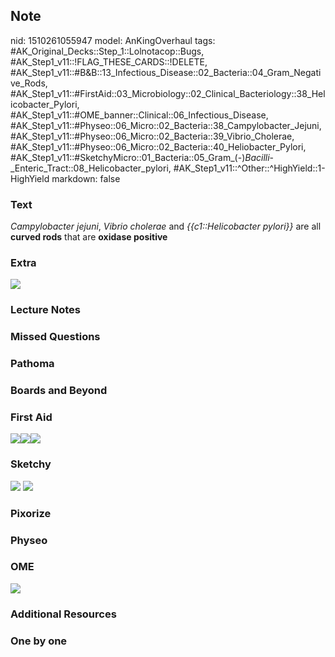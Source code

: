 ## Note
nid: 1510261055947
model: AnKingOverhaul
tags: #AK_Original_Decks::Step_1::Lolnotacop::Bugs, #AK_Step1_v11::!FLAG_THESE_CARDS::!DELETE, #AK_Step1_v11::#B&B::13_Infectious_Disease::02_Bacteria::04_Gram_Negative_Rods, #AK_Step1_v11::#FirstAid::03_Microbiology::02_Clinical_Bacteriology::38_Helicobacter_Pylori, #AK_Step1_v11::#OME_banner::Clinical::06_Infectious_Disease, #AK_Step1_v11::#Physeo::06_Micro::02_Bacteria::38_Campylobacter_Jejuni, #AK_Step1_v11::#Physeo::06_Micro::02_Bacteria::39_Vibrio_Cholerae, #AK_Step1_v11::#Physeo::06_Micro::02_Bacteria::40_Heliobacter_Pylori, #AK_Step1_v11::#SketchyMicro::01_Bacteria::05_Gram_(-)_Bacilli_-_Enteric_Tract::08_Helicobacter_pylori, #AK_Step1_v11::^Other::^HighYield::1-HighYield
markdown: false

### Text
<i>Campylobacter jejuni</i>, <i>Vibrio cholerae</i> and
<i>{{c1::Helicobacter pylori}}</i> are all <b>curved rods</b> that
are <b>oxidase positive</b>

### Extra
<img src="paste-9771050598885.jpg">

### Lecture Notes


### Missed Questions


### Pathoma


### Boards and Beyond


### First Aid
<img src=
"paste-bc699dc18bc32aaaa4718a5f9f5362b64bd405de.jpg"><img src=
"paste-107760729456643_1566160514431.jpg"><img src=
"paste-100532299497475_1566160514431.jpg">

### Sketchy
<img src="paste-31220117274627.jpg"> <img src=
"paste-820e14b47f6e30946f7dd1c99d84537d4f57b772.png">

### Pixorize


### Physeo


### OME
<div class="ome-widget">
  <a href=
  "https://onlinemeded.org/spa/infectious-disease?ref=anki"><img src="_OME_AnkiFlashcards_Topic_6.png"></a>
</div>

### Additional Resources


### One by one

